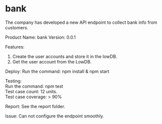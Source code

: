 # bank
The company has developed a new API endpoint to collect bank info from customers.

Product Name: bank
Version: 0.0.1

Features:
1. Create the user accounts and store it in the lowDB.
2. Get the user account from the LowDB.

Deploy:
Run the command: npm install & npm start

Testing:   
Run the command: npm test  
Test case count: 12 units.  
Test case coverage: > 90%  

Report:
See the report folder.

Issue:
Can not configure the endpoint smoothly.

